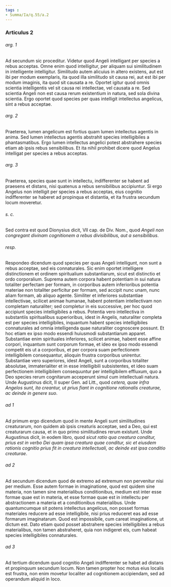 ```yaml
---
tags : 
- Summa/Ia/q.55/a.2
---
```


### Articulus 2

###### arg. 1
Ad secundum sic proceditur. Videtur quod Angeli intelligant per species a rebus acceptas. Omne enim quod intelligitur, per aliquam sui similitudinem in intelligente intelligitur. Similitudo autem alicuius in altero existens, aut est ibi per modum exemplaris, ita quod illa similitudo sit causa rei, aut est ibi per modum imaginis, ita quod sit causata a re. Oportet igitur quod omnis scientia intelligentis vel sit causa rei intellectae, vel causata a re. Sed scientia Angeli non est causa rerum existentium in natura, sed sola divina scientia. Ergo oportet quod species per quas intelligit intellectus angelicus, sint a rebus acceptae.

###### arg. 2
Praeterea, lumen angelicum est fortius quam lumen intellectus agentis in anima. Sed lumen intellectus agentis abstrahit species intelligibiles a phantasmatibus. Ergo lumen intellectus angelici potest abstrahere species etiam ab ipsis rebus sensibilibus. Et ita nihil prohibet dicere quod Angelus intelligat per species a rebus acceptas.

###### arg. 3
Praeterea, species quae sunt in intellectu, indifferenter se habent ad praesens et distans, nisi quatenus a rebus sensibilibus accipiuntur. Si ergo Angelus non intelligit per species a rebus acceptas, eius cognitio indifferenter se haberet ad propinqua et distantia, et ita frustra secundum locum moveretur.

###### s. c.
Sed contra est quod Dionysius dicit, VII cap. de Div. Nom., quod *Angeli non congregant divinam cognitionem a rebus divisibilibus, aut a sensibilibus*.

###### resp.
Respondeo dicendum quod species per quas Angeli intelligunt, non sunt a rebus acceptae, sed eis connaturales. Sic enim oportet intelligere distinctionem et ordinem spiritualium substantiarum, sicut est distinctio et ordo corporalium. Suprema autem corpora habent potentiam in sui natura totaliter perfectam per formam, in corporibus autem inferioribus potentia materiae non totaliter perficitur per formam, sed accipit nunc unam, nunc aliam formam, ab aliquo agente. Similiter et inferiores substantiae intellectivae, scilicet animae humanae, habent potentiam intellectivam non completam naturaliter; sed completur in eis successive, per hoc quod accipiunt species intelligibiles a rebus. Potentia vero intellectiva in substantiis spiritualibus superioribus, idest in Angelis, naturaliter completa est per species intelligibiles, inquantum habent species intelligibiles connaturales ad omnia intelligenda quae naturaliter cognoscere possunt. Et hoc etiam ex ipso modo essendi huiusmodi substantiarum apparet. Substantiae enim spirituales inferiores, scilicet animae, habent esse affine corpori, inquantum sunt corporum formae, et ideo ex ipso modo essendi competit eis ut a corporibus, et per corpora suam perfectionem intelligibilem consequantur, alioquin frustra corporibus unirentur. Substantiae vero superiores, idest Angeli, sunt a corporibus totaliter absolutae, immaterialiter et in esse intelligibili subsistentes, et ideo suam perfectionem intelligibilem consequuntur per intelligibilem effluxum, quo a Deo species rerum cognitarum acceperunt simul cum intellectuali natura. Unde Augustinus dicit, II super Gen. ad Litt., quod *cetera, quae infra Angelos sunt, ita creantur, ut prius fiant in cognitione rationalis creaturae, ac deinde in genere suo*.

###### ad 1
Ad primum ergo dicendum quod in mente Angeli sunt similitudines creaturarum, non quidem ab ipsis creaturis acceptae, sed a Deo, qui est creaturarum causa, et in quo primo similitudines rerum existunt. Unde Augustinus dicit, in eodem libro, quod *sicut ratio qua creatura conditur, prius est in verbo Dei quam ipsa creatura quae conditur, sic et eiusdem rationis cognitio prius fit in creatura intellectuali, ac deinde est ipsa conditio creaturae*.

###### ad 2
Ad secundum dicendum quod de extremo ad extremum non pervenitur nisi per medium. Esse autem formae in imaginatione, quod est quidem sine materia, non tamen sine materialibus conditionibus, medium est inter esse formae quae est in materia, et esse formae quae est in intellectu per abstractionem a materia et a conditionibus materialibus. Unde quantumcumque sit potens intellectus angelicus, non posset formas materiales reducere ad esse intelligibile, nisi prius reduceret eas ad esse formarum imaginatarum. Quod est impossibile, cum careat imaginatione, ut dictum est. Dato etiam quod posset abstrahere species intelligibiles a rebus materialibus, non tamen abstraheret, quia non indigeret eis, cum habeat species intelligibiles connaturales.

###### ad 3
Ad tertium dicendum quod cognitio Angeli indifferenter se habet ad distans et propinquum secundum locum. Non tamen propter hoc motus eius localis est frustra, non enim movetur localiter ad cognitionem accipiendam, sed ad operandum aliquid in loco.

